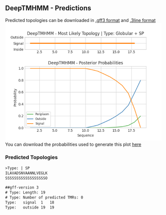 ## DeepTMHMM - Predictions
Predicted topologies can be downloaded in [.gff3 format](TMRs.gff3) and [.3line format](predicted_topologies.3line)
![picture](plot.png)
You can download the probabilities used to generate this plot [here](Type:_probs.csv)
### Predicted Topologies
```
>Type: | SP
ILAVADSNVAANNLVEGLK
SSSSSSSSSSSSSSSSSSO

```


```
##gff-version 3
# Type: Length: 19
# Type: Number of predicted TMRs: 0
Type:	signal	1	18				
Type:	outside	19	19				

```
